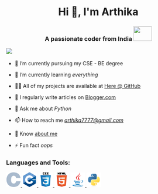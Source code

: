 <h1 align="center">Hi 👋, I'm Arthika</h1>
<h3 align="center">A passionate coder from India
<img src="https://camo.githubusercontent.com/63371d36886ee658f5a97401f393e1ab1684b2fd3de674b8f5efc7d410b2a3d0/68747470733a2f2f6d656469612e67697068792e636f6d2f6d656469612f57556c706c634d704f43456d5447427442572f67697068792e676966" width="50" height="40"/>
</h3>
<p align="left"> <a href="https://twitter.com/ArthikaGanesan" target="blank"><img src="https://img.shields.io/twitter/follow/ArthikaGanesan?logo=twitter&style=for-the-badge" /></a> </p>

- 🔭 I’m currently pursuing my CSE - BE degree

- 🌱 I’m currently learning *everything*

- 👨‍💻 All of my projects are available at [Here @ GitHub](github.com/arthikag)

- 📝 I regularly write articles on [Blogger.com](arthikag.blogspot.com)

- 💬 Ask me about *Python*

- 📫 How to reach me *arthika7777@gmail.com*

- 📄 Know <a href="https://drive.google.com/file/d/1zR0wl9JlgKPdSt5YuyGATGLXd1cEIgTp/view?usp=sharing" target="_blank">about me</a>

- ⚡ Fun fact *oops*

<h3 align="left">Languages and Tools:</h3>
<p align="left"> <a href="https://www.cprogramming.com/" target="_blank"> <img src="https://raw.githubusercontent.com/devicons/devicon/master/icons/c/c-original.svg" alt="c" width="40" height="40"/> </a> <a href="https://www.w3schools.com/cpp/" target="_blank"> <img src="https://raw.githubusercontent.com/devicons/devicon/master/icons/cplusplus/cplusplus-original.svg" alt="cplusplus" width="40" height="40"/> </a> <a href="https://www.w3schools.com/css/" target="_blank"> <img src="https://raw.githubusercontent.com/devicons/devicon/master/icons/css3/css3-original-wordmark.svg" alt="css3" width="40" height="40"/> </a> <a href="https://www.w3.org/html/" target="_blank"> <img src="https://raw.githubusercontent.com/devicons/devicon/master/icons/html5/html5-original-wordmark.svg" alt="html5" width="40" height="40"/> </a> <a href="https://www.java.com" target="_blank"> <img src="https://raw.githubusercontent.com/devicons/devicon/master/icons/java/java-original.svg" alt="java" width="40" height="40"/> </a> <a href="https://www.python.org" target="_blank"> <img src="https://raw.githubusercontent.com/devicons/devicon/master/icons/python/python-original.svg" alt="python" width="40" height="40"/> </a> </p>
